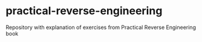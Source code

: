 # practical-reverse-engineering
Repository with explanation of exercises from Practical Reverse Engineering book
